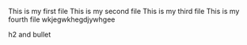 This is my first file
This is my second file
This is my third file
This is my fourth file
wkjegwkhegdjywhgee

h2 and bullet